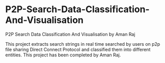 # P2P-Search-Data-Classification-And-Visualisation
P2P Search Data Classification And Visualisation by Aman Raj

This project extracts search strings in real time searched by users on p2p file sharing Direct Connect Protocol and classified them into different entities.
This project has been completed by Aman Raj.
